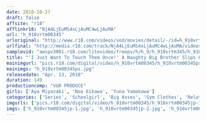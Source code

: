 ```yaml
---
date: 2018-10-27
draft: false
affsite: "r18"
afflinkr18: "NjA4LjEuMS4xLjAuMC4wLjAuMA"
url: "h_910vrtm00345"
urloriginal: "http://www.r18.com/videos/vod/movies/detail/-/id=h_910vrtm00345"
urlfinal: "http://media.r18.com/track/NjA4LjEuMS4xLjAuMC4wLjAuMA/videos/vod/movies/detail/-/id=h_910vrtm00345"
samplevid: "awspv3001.r18.com/litevideo/freepv/h/h_9/h_910vrtm345/h_910vrtm345_dmb_w.mp4"
title: "'I Just Want To Touch Them Once!' A Naughty Big Brother Slips His Little Sister Some Sleeping Pills While She's Wearing Her Track Shorts So He Can Fondle Her Big Booty... And Give Her His Creampie! 2"
mainimgurl: "pics.r18.com/digital/video/h_910vrtm00345/h_910vrtm00345ps.jpg"
mainimgs: "h_910vrtm00345ps.jpg"
releasedate: "Apr. 13, 2018"
duration: 149
productioncomp: "V&R PRODUCE"
girls: ['Aya Miyazaki', 'Noa Eikawa', 'Yuna Yamakawa']
categories: ['Series', 'Schoolgirl', 'Big Asses', 'Gym Clothes', 'Relatives', 'Variety', 'Sister', 'Creampie', 'Substance Use', 'Hi-Def']
imgurls: ['pics.r18.com/digital/video/h_910vrtm00345/h_910vrtm00345jp-1.jpg', 'pics.r18.com/digital/video/h_910vrtm00345/h_910vrtm00345jp-2.jpg', 'pics.r18.com/digital/video/h_910vrtm00345/h_910vrtm00345jp-3.jpg', 'pics.r18.com/digital/video/h_910vrtm00345/h_910vrtm00345jp-4.jpg', 'pics.r18.com/digital/video/h_910vrtm00345/h_910vrtm00345jp-5.jpg', 'pics.r18.com/digital/video/h_910vrtm00345/h_910vrtm00345jp-6.jpg', 'pics.r18.com/digital/video/h_910vrtm00345/h_910vrtm00345jp-7.jpg', 'pics.r18.com/digital/video/h_910vrtm00345/h_910vrtm00345jp-8.jpg', 'pics.r18.com/digital/video/h_910vrtm00345/h_910vrtm00345jp-9.jpg', 'pics.r18.com/digital/video/h_910vrtm00345/h_910vrtm00345jp-10.jpg', 'pics.r18.com/digital/video/h_910vrtm00345/h_910vrtm00345jp-11.jpg', 'pics.r18.com/digital/video/h_910vrtm00345/h_910vrtm00345jp-12.jpg', 'pics.r18.com/digital/video/h_910vrtm00345/h_910vrtm00345jp-13.jpg', 'pics.r18.com/digital/video/h_910vrtm00345/h_910vrtm00345jp-14.jpg', 'pics.r18.com/digital/video/h_910vrtm00345/h_910vrtm00345jp-15.jpg', 'pics.r18.com/digital/video/h_910vrtm00345/h_910vrtm00345jp-16.jpg', 'pics.r18.com/digital/video/h_910vrtm00345/h_910vrtm00345jp-17.jpg', 'pics.r18.com/digital/video/h_910vrtm00345/h_910vrtm00345jp-18.jpg', 'pics.r18.com/digital/video/h_910vrtm00345/h_910vrtm00345jp-19.jpg', 'pics.r18.com/digital/video/h_910vrtm00345/h_910vrtm00345jp-20.jpg']
imgs: ['h_910vrtm00345jp-1.jpg', 'h_910vrtm00345jp-2.jpg', 'h_910vrtm00345jp-3.jpg', 'h_910vrtm00345jp-4.jpg', 'h_910vrtm00345jp-5.jpg', 'h_910vrtm00345jp-6.jpg', 'h_910vrtm00345jp-7.jpg', 'h_910vrtm00345jp-8.jpg', 'h_910vrtm00345jp-9.jpg', 'h_910vrtm00345jp-10.jpg', 'h_910vrtm00345jp-11.jpg', 'h_910vrtm00345jp-12.jpg', 'h_910vrtm00345jp-13.jpg', 'h_910vrtm00345jp-14.jpg', 'h_910vrtm00345jp-15.jpg', 'h_910vrtm00345jp-16.jpg', 'h_910vrtm00345jp-17.jpg', 'h_910vrtm00345jp-18.jpg', 'h_910vrtm00345jp-19.jpg', 'h_910vrtm00345jp-20.jpg']
---
```

